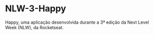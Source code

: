 # NLW-3-Happy
Happy, uma aplicação desenvolvida durante a 3ª edição da Next Level Week (NLW), da Rocketseat.
